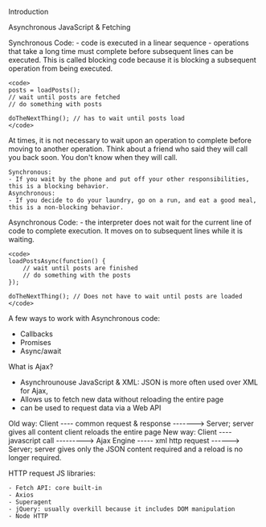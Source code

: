 Introduction

Asynchronous JavaScript & Fetching

Synchronous Code:
    - code is executed in a linear sequence
    - operations that take a long time must complete before subsequent lines can be executed. This is called blocking code because it is blocking a
    subsequent operation from being executed.

    <code>
    posts = loadPosts();
    // wait until posts are fetched
    // do something with posts

    doTheNextThing(); // has to wait until posts load
    </code>

At times, it is not necessary to wait upon an operation to complete before moving to another operation.
Think about a friend who said they will call you back soon. You don't know when they will call.

    Synchronous:
    - If you wait by the phone and put off your other responsibilities, this is a blocking behavior.
    Asynchronous:
    - If you decide to do your laundry, go on a run, and eat a good meal, this is a non-blocking behavior.

Asynchronous Code:
    - the interpreter does not wait for the current line of code to complete execution. It moves on to subsequent lines while it is waiting.

    <code>
    loadPostsAsync(function() {
        // wait until posts are finished
        // do something with the posts
    });

    doTheNextThing(); // Does not have to wait until posts are loaded
    </code>


A few ways to work with Asynchronous code:

- Callbacks
- Promises
- Async/await

What is Ajax?

- Asynchrounouse JavaScript & XML: JSON is more often used over XML for Ajax, 
- Allows us to fetch new data without reloading the entire page
- can be used to request data via a Web API

Old way: Client ---- common request & response -------> Server; server gives all content client reloads the entire page
New way: Client ---- javascript call ---------> Ajax Engine ----- xml http request ------> Server; server gives only the JSON content required and a reload is no longer required.

HTTP request JS libraries:

    - Fetch API: core built-in
    - Axios
    - Superagent
    - jQuery: usually overkill because it includes DOM manipulation
    - Node HTTP

